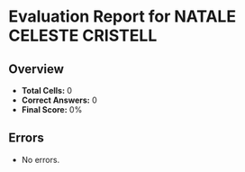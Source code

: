 # Evaluation Report for NATALE CELESTE CRISTELL

## Overview

- **Total Cells:** 0
- **Correct Answers:** 0
- **Final Score:** 0%

## Errors

- No errors.